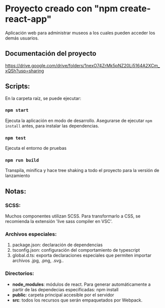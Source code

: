 # Proyecto creado con "npm create-react-app"
Aplicación web para administrar museos a los cuales pueden acceder los demás usuarios.

## Documentación del proyecto
https://drive.google.com/drive/folders/1nexO74ZrMk5pNZ20Li5164A2XCm_xQSh?usp=sharing


## Scripts:

En la carpeta raíz, se puede ejecutar:
### `npm start`

Ejecuta la aplicación en modo de desarrollo. Asegurarse de ejecutar `npm install` antes, para instalar las dependencias.

### `npm test`

Ejecuta el entorno de pruebas

### `npm run build`

Transpila, minifica y hace tree shaking a todo el proyecto para la versión de lanzamiento

## Notas:

### SCSS:

Muchos componentes utilizan SCSS. Para transformarlo a CSS, se recomienda la extensión 'live sass compiler en VSC'.

### Archivos especiales:

1. package.json: declaración de dependencias
3. tsconfig.json: configuración del comportamiento de typescript
5. global.d.ts: exporta declaraciones especiales que permiten importar archivos .jpg, .png, .svg..

### Directorios:
* **node_modules**: módulos de react. Para generar automáticamente a partir de las dependecias especificadas: npm install
* **public**: carpeta principal accesible por el servidor
* **src**: todos los recursos que serán empaquetados por Webpack.